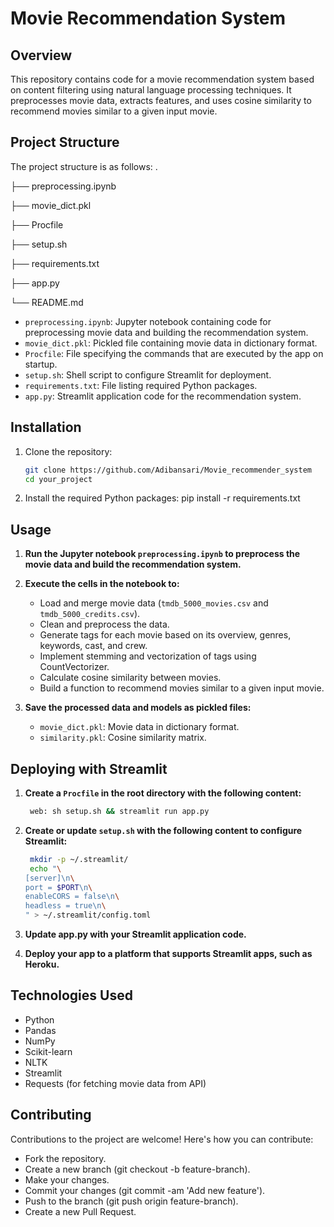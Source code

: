 # Movie Recommendation System

## Overview
This repository contains code for a movie recommendation system based on content filtering using natural language processing techniques. It preprocesses movie data, extracts features, and uses cosine similarity to recommend movies similar to a given input movie.

## Project Structure
The project structure is as follows:
.

├── preprocessing.ipynb

├── movie_dict.pkl

├── Procfile

├── setup.sh

├── requirements.txt

├── app.py

└── README.md

- `preprocessing.ipynb`: Jupyter notebook containing code for preprocessing movie data and building the recommendation system.
- `movie_dict.pkl`: Pickled file containing movie data in dictionary format.
- `Procfile`: File specifying the commands that are executed by the app on startup.
- `setup.sh`: Shell script to configure Streamlit for deployment.
- `requirements.txt`: File listing required Python packages.
- `app.py`: Streamlit application code for the recommendation system.

## Installation
1. Clone the repository:
   ```bash
   git clone https://github.com/Adibansari/Movie_recommender_system
   cd your_project
2. Install the required Python packages:
pip install -r requirements.txt
## Usage

1. **Run the Jupyter notebook `preprocessing.ipynb` to preprocess the movie data and build the recommendation system.**

2. **Execute the cells in the notebook to:**
   - Load and merge movie data (`tmdb_5000_movies.csv` and `tmdb_5000_credits.csv`).
   - Clean and preprocess the data.
   - Generate tags for each movie based on its overview, genres, keywords, cast, and crew.
   - Implement stemming and vectorization of tags using CountVectorizer.
   - Calculate cosine similarity between movies.
   - Build a function to recommend movies similar to a given input movie.

3. **Save the processed data and models as pickled files:**
   - `movie_dict.pkl`: Movie data in dictionary format.
   - `similarity.pkl`: Cosine similarity matrix.

## Deploying with Streamlit

1. **Create a `Procfile` in the root directory with the following content:**
   ```bash
    web: sh setup.sh && streamlit run app.py

2. **Create or update `setup.sh` with the following content to configure Streamlit:**

   ```bash
    mkdir -p ~/.streamlit/
    echo "\
   [server]\n\
   port = $PORT\n\
   enableCORS = false\n\
   headless = true\n\
   " > ~/.streamlit/config.toml

3. **Update app.py with your Streamlit application code.**
4. **Deploy your app to a platform that supports Streamlit apps, such as Heroku.**
## Technologies Used
- Python
- Pandas
- NumPy
- Scikit-learn
- NLTK
- Streamlit
- Requests (for fetching movie data from API)

## Contributing
Contributions to the project are welcome! Here's how you can contribute: 
- Fork the repository.
- Create a new branch (git checkout -b feature-branch).
- Make your changes.
- Commit your changes (git commit -am 'Add new feature').
- Push to the branch (git push origin feature-branch).
- Create a new Pull Request.

